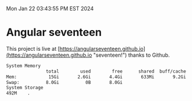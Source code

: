 Mon Jan 22 03:43:55 PM EST 2024

# Angular seventeen


This project is live at [https://angularseventeen.github.io](https://angularseventeen.github.io "seventeen!") thanks to Github.

```bash
System Memory
               total        used        free      shared  buff/cache   available
Mem:            15Gi       2.6Gi       4.4Gi       633Mi       9.2Gi        12Gi
Swap:          8.0Gi          0B       8.0Gi
System Storage
492M	.
```
